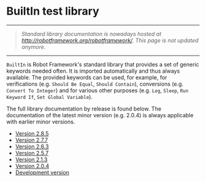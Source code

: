 # BuiltIn test library #


---


> _Standard library documentation is nowadays hosted at http://robotframework.org/robotframework/. This page is not updated anymore._


---


`BuiltIn` is Robot Framework's standard library that provides a set of
generic keywords needed often. It is imported automatically and thus
always available. The provided keywords can be used, for example, for
verifications (e.g. `Should Be Equal`, `Should Contain`), conversions
(e.g. `Convert To Integer`) and for various other purposes
(e.g. `Log`, `Sleep`, `Run Keyword If`, `Set Global Variable`).

The full library documentation by release is found below. The
documentation of the latest minor version (e.g. 2.0.4) is always
applicable with earlier minor versions.

<a href='Hidden comment: doc placefolder'></a>
  * [Version 2.8.5](http://robotframework.googlecode.com/hg/doc/libraries/BuiltIn.html?r=2.8.5)
  * [Version 2.7.7](http://robotframework.googlecode.com/hg/doc/libraries/BuiltIn.html?r=2.7.7)
  * [Version 2.6.3](http://robotframework.googlecode.com/hg/doc/libraries/BuiltIn.html?r=2.6.3)
  * [Version 2.5.7](http://robotframework.googlecode.com/hg/doc/libraries/BuiltIn.html?r=2.5.7)
  * [Version 2.1.3](http://robotframework.googlecode.com/svn/tags/robotframework-2.1.3/doc/libraries/BuiltIn.html)
  * [Version 2.0.4](http://robotframework.googlecode.com/svn/tags/robotframework-2.0.4/doc/libraries/BuiltIn.html)
  * [Development version](http://robotframework.googlecode.com/hg/doc/libraries/BuiltIn.html)